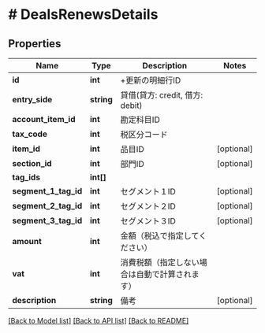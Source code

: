 # # DealsRenewsDetails

## Properties

Name | Type | Description | Notes
------------ | ------------- | ------------- | -------------
**id** | **int** | +更新の明細行ID | 
**entry_side** | **string** | 貸借(貸方: credit, 借方: debit) | 
**account_item_id** | **int** | 勘定科目ID | 
**tax_code** | **int** | 税区分コード | 
**item_id** | **int** | 品目ID | [optional] 
**section_id** | **int** | 部門ID | [optional] 
**tag_ids** | **int[]** |  | 
**segment_1_tag_id** | **int** | セグメント１ID | [optional] 
**segment_2_tag_id** | **int** | セグメント２ID | [optional] 
**segment_3_tag_id** | **int** | セグメント３ID | [optional] 
**amount** | **int** | 金額（税込で指定してください） | 
**vat** | **int** | 消費税額（指定しない場合は自動で計算されます） | 
**description** | **string** | 備考 | [optional] 

[[Back to Model list]](../../README.md#documentation-for-models) [[Back to API list]](../../README.md#documentation-for-api-endpoints) [[Back to README]](../../README.md)


